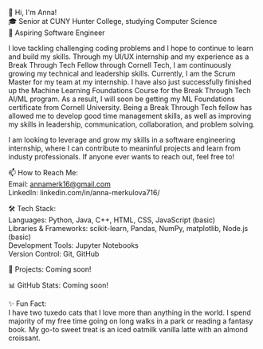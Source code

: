 👋 Hi, I'm Anna!  
🎓 Senior at CUNY Hunter College, studying Computer Science  
🔭 Aspiring Software Engineer  
  
I love tackling challenging coding problems and I hope to continue to learn and build my skills. Through my UI/UX internship and my experience as a Break Through Tech Fellow through Cornell Tech, I am continuously growing my technical and leadership skills. Currently, I am the Scrum Master for my team at my internship. I have also just successfully finished up the Machine Learning Foundations Course for the Break Through Tech AI/ML program. As a result, I will soon be getting my ML Foundations certificate from Cornell University. Being a Break Through Tech fellow has allowed me to develop good time management skills, as well as improving my skills in leadership, communication, collaboration, and problem solving.
  
I am looking to leverage and grow my skills in a software engineering internship, where I can contribute to meaninful projects and learn from industy professionals. If anyone ever wants to reach out, feel free to!   
  
  
📫 How to Reach Me:  
Email: annamerk16@gmail.com  
LinkedIn: linkedin.com/in/anna-merkulova716/  


🛠 Tech Stack:  
Languages: Python, Java, C++, HTML, CSS, JavaScript (basic)  
Libraries & Frameworks: scikit-learn, Pandas, NumPy, matplotlib, Node.js (basic)  
Development Tools: Jupyter Notebooks  
Version Control: Git, GitHub  
  

🚀 Projects: Coming soon!  
  

📊 GitHub Stats: Coming soon!    
   

✨ Fun Fact:  
I have two tuxedo cats that I love more than anything in the world. I spend majority of my free time going on long walks in a park or reading a fantasy book. My go-to sweet treat is an iced oatmilk vanilla latte with an almond croissant.   
